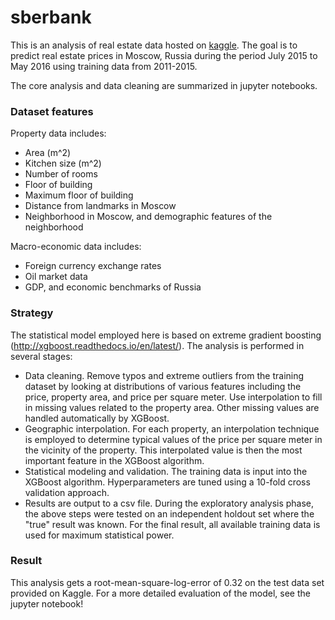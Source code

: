 # sberbank

This is an analysis of real estate data hosted on [kaggle](https://www.kaggle.com/c/sberbank-russian-housing-market).  The goal is to predict real estate prices in Moscow, Russia during the period July 2015 to May 2016 using training data from 2011-2015.

The core analysis and data cleaning are summarized in jupyter notebooks.

### Dataset features

Property data includes:
   * Area (m^2)
   * Kitchen size (m^2)
   * Number of rooms
   * Floor of building
   * Maximum floor of building
   * Distance from landmarks in Moscow
   * Neighborhood in Moscow, and demographic features of the neighborhood

Macro-economic data includes:
   * Foreign currency exchange rates
   * Oil market data
   * GDP, and economic benchmarks of Russia
   

### Strategy

The statistical model employed here is based on extreme gradient boosting (http://xgboost.readthedocs.io/en/latest/).  The analysis is performed in several stages:
   * Data cleaning.  Remove typos and extreme outliers from the training dataset by looking at distributions of various features including the price, property area, and price per square meter.  Use interpolation to fill in missing values related to the property area.  Other missing values are handled automatically by XGBoost.
   * Geographic interpolation.  For each property, an interpolation technique is employed to determine typical values of the price per square meter in the vicinity of the property.  This interpolated value is then the most important feature in the XGBoost algorithm.
   * Statistical modeling and validation.  The training data is input into the XGBoost algorithm.  Hyperparameters are tuned using a 10-fold cross validation approach.
   * Results are output to a csv file.  During the exploratory analysis phase, the above steps were tested on an independent holdout set where the "true" result was known.  For the final result, all available training data is used for maximum statistical power.

### Result
This analysis gets a root-mean-square-log-error of 0.32 on the test data set provided on Kaggle.  For a more detailed evaluation of the model, see the jupyter notebook!
